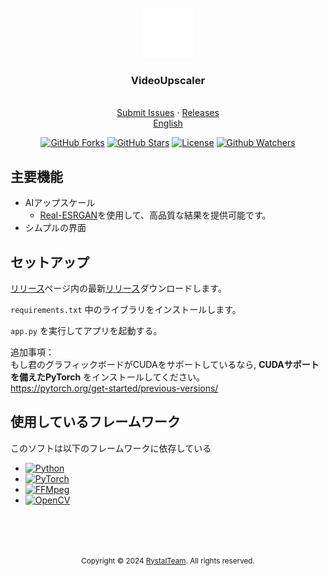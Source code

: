 <br />
<div align="center">
  <a href="https://github.com/Rystal-Team/Rystal-V6/blob/main/assets/logo.png?raw=true">
    <img src="./icon.png" alt="Logo" width="80" height="80">
  </a>
  <h3 align="center">VideoUpscaler</h3>
  <p align="center">
    <br />  
    <a href="https://github.com/Rystal-Team/VideoUpscaler/issues">Submit Issues</a>
    · 
    <a href="https://github.com/Rystal-Team/VideoUpscaler/releases">Releases</a>
    <br />  
    <a href="./README.md">English</a>
    <br /> 
  </p>
</div>

<div align="center">

[![GitHub Forks](https://img.shields.io/github/forks/Rystal-Team/VideoUpscaler.svg?style=for-the-badge)](https://github.com/Rystal-Team/Rystal-V6)
[![GitHub Stars](https://img.shields.io/github/stars/Rystal-Team/VideoUpscaler.svg?style=for-the-badge)](https://github.com/Rystal-Team/Rystal-V6)
[![License](https://img.shields.io/github/license/Rystal-Team/VideoUpscaler.svg?style=for-the-badge)](https://github.com/Rystal-Team/Rystal-V6/blob/main/LICENSE)
[![Github Watchers](https://img.shields.io/github/watchers/Rystal-Team/VideoUpscaler.svg?style=for-the-badge)](https://github.com/Rystal-Team/Rystal-V6)

</div>

## 主要機能
- AIアップスケール
  - [Real-ESRGAN](https://github.com/xinntao/Real-ESRGAN)を使用して、高品質な結果を提供可能です。
- シムプルの界面

## セットアップ
[リリース](https://github.com/Rystal-Team/Rystal-V6/releases)ページ内の最新[リリース](https://github.com/Rystal-Team/Rystal-V6/releases/latest)ダウンロードします。

`requirements.txt` 中のライブラリをインストールします。

`app.py` を実行してアプリを起動する。

追加事項： <br>
もし君のグラフィックボードがCUDAをサポートしているなら, **CUDAサポートを備えたPyTorch** をインストールしてください。<br>
https://pytorch.org/get-started/previous-versions/

## 使用しているフレームワーク
このソフトは以下のフレームワークに依存している
- [![Python](https://img.shields.io/badge/python-ffffff?style=for-the-badge&logo=python&logoColor=3670A0)](https://www.python.org/)
- [![PyTorch](https://img.shields.io/badge/pytorch-ffffff?style=for-the-badge&logo=pytorch&logoColor=EE4C2C)](https://pytorch.org)
- [![FFMpeg](https://img.shields.io/badge/ffmpeg-ffffff?style=for-the-badge&logo=ffmpeg&logoColor=388e3c)](https://ffmpeg.org/)
- [![OpenCV](https://img.shields.io/badge/opencv-ffffff?style=for-the-badge&logo=opencv&logoColor=5C3EE8)](https://opencv.org)

<br><br><br>

<div align="center">
  <p><small>Copyright © 2024 <a href="https://rystal.xyz">RystalTeam</a>. All rights reserved.</small></p>
</div>